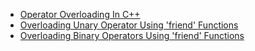 - [Operator Overloading In C++](operator_overloading_in_c++.md)
- [Overloading Unary Operator Using 'friend' Functions](overloading-unary-operator.md)
- [Overloading Binary Operators Using 'friend' Functions](overloading-binary-operator.md)

